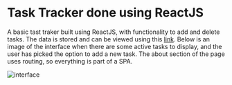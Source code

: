 
# Task Tracker done using ReactJS

A basic tast traker built using ReactJS, with functionality to add and delete tasks. The data is stored and can be viewed using this [link](https://reactjs-task-tracker-server.herokuapp.com/tasks). Below is an image of the interface when there are some active tasks to display, and the user has picked the option to add a new task. The about section of the page uses routing, so everything is part of a SPA.

![interface](https://user-images.githubusercontent.com/62815174/118876465-e653df80-b90a-11eb-959e-04fff5f885a1.png)



